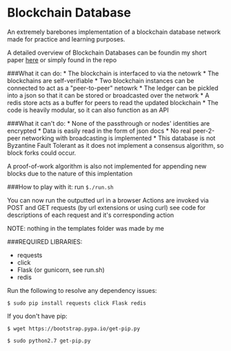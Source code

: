 # Blockchain Database
An extremely barebones implementation of a blockchain database network made for
practice and learning purposes.

A detailed overview of Blockchain Databases can be foundin my short paper [here](https://www.cs.utexas.edu/~noel/Blockchain.pdf) or simply found in the repo

###What it can do:
	* The blockchain is interfaced to via the netowrk
	* The blockchains are self-verifiable
	* Two blockchain instances can be connected to act as a "peer-to-peer" netowrk
	* The ledger can be pickled into a json so that it can be stored or
		broadcasted over the network
	* A redis store acts as a buffer for peers to read the updated blockchain
	* The code is heavily modular, so it can also function as an API

###What it can't do:
	* None of the passthrough or nodes' identities are encrypted
	* Data is easily read in the form of json docs
	* No real peer-2-peer networking with broadcasting is implemented
	* This database is not Byzantine Fault Tolerant as it does not implement a
		consensus algorithm, so block forks could occur.

A proof-of-work algorithm is also not implemented for appending new blocks due to the
	nature of this implentation

###How to play with it:
run `$./run.sh`

You can now run the outputted url in a browser
Actions are invoked via POST and GET requests (by url extensions or using curl)
see code for descriptions of each request and it's corresponding action

NOTE:  nothing in the templates folder was made by me

###REQUIRED LIBRARIES:
* requests
* click
* Flask (or gunicorn, see run.sh)
* redis

Run the following to resolve any dependency issues:

`$ sudo pip install requests click Flask redis`

If you don't have pip:

```
$ wget https://bootstrap.pypa.io/get-pip.py

$ sudo python2.7 get-pip.py
```


